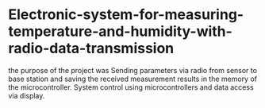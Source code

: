 # Electronic-system-for-measuring-temperature-and-humidity-with-radio-data-transmission

the purpose of the project was Sending parameters via radio from sensor to base station and saving the received measurement results in the memory of the microcontroller. System control using microcontrollers and data access via display.
